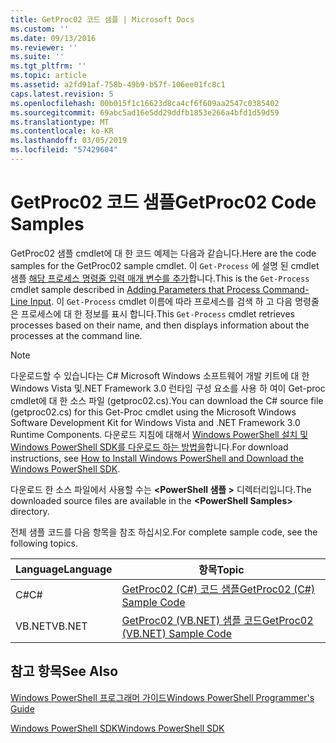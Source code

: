 ```yaml
---
title: GetProc02 코드 샘플 | Microsoft Docs
ms.custom: ''
ms.date: 09/13/2016
ms.reviewer: ''
ms.suite: ''
ms.tgt_pltfrm: ''
ms.topic: article
ms.assetid: a2fd91af-758b-49b9-b57f-106ee01fc8c1
caps.latest.revision: 5
ms.openlocfilehash: 00b015f1c16623d8ca4cf6f609aa2547c0385402
ms.sourcegitcommit: 69abc5ad16e5dd29ddfb1853e266a4bfd1d59d59
ms.translationtype: MT
ms.contentlocale: ko-KR
ms.lasthandoff: 03/05/2019
ms.locfileid: "57429604"
---
```

# <a name="getproc02-code-samples"></a><span data-ttu-id="a3c80-102">GetProc02 코드 샘플</span><span class="sxs-lookup"><span data-stu-id="a3c80-102">GetProc02 Code Samples</span></span>

<span data-ttu-id="a3c80-103">GetProc02 샘플 cmdlet에 대 한 코드 예제는 다음과 같습니다.</span><span class="sxs-lookup"><span data-stu-id="a3c80-103">Here are the code samples for the GetProc02 sample cmdlet.</span></span> <span data-ttu-id="a3c80-104">이 `Get-Process` 에 설명 된 cmdlet 샘플 [해당 프로세스 명령줄 입력 매개 변수를 추가](../cmdlet/adding-parameters-that-process-command-line-input.md)합니다.</span><span class="sxs-lookup"><span data-stu-id="a3c80-104">This is the `Get-Process` cmdlet sample described in [Adding Parameters that Process Command-Line Input](../cmdlet/adding-parameters-that-process-command-line-input.md).</span></span> <span data-ttu-id="a3c80-105">이 `Get-Process` cmdlet 이름에 따라 프로세스를 검색 하 고 다음 명령줄은 프로세스에 대 한 정보를 표시 합니다.</span><span class="sxs-lookup"><span data-stu-id="a3c80-105">This `Get-Process` cmdlet retrieves processes based on their name, and then displays information about the processes at the command line.</span></span>

> [!NOTE]
> <span data-ttu-id="a3c80-106">다운로드할 수 있습니다는 C# Microsoft Windows 소프트웨어 개발 키트에 대 한 Windows Vista 및.NET Framework 3.0 런타임 구성 요소를 사용 하 여이 Get-proc cmdlet에 대 한 소스 파일 (getproc02.cs).</span><span class="sxs-lookup"><span data-stu-id="a3c80-106">You can download the C# source file (getproc02.cs) for this Get-Proc cmdlet using the Microsoft Windows Software Development Kit for Windows Vista and .NET Framework 3.0 Runtime Components.</span></span> <span data-ttu-id="a3c80-107">다운로드 지침에 대해서 [Windows PowerShell 설치 및 Windows PowerShell SDK를 다운로드 하는 방법을](/powershell/developer/installing-the-windows-powershell-sdk)합니다.</span><span class="sxs-lookup"><span data-stu-id="a3c80-107">For download instructions, see [How to Install Windows PowerShell and Download the Windows PowerShell SDK](/powershell/developer/installing-the-windows-powershell-sdk).</span></span>
>
> <span data-ttu-id="a3c80-108">다운로드 한 소스 파일에서 사용할 수는  **\<PowerShell 샘플 >** 디렉터리입니다.</span><span class="sxs-lookup"><span data-stu-id="a3c80-108">The downloaded source files are available in the **\<PowerShell Samples>** directory.</span></span>

<span data-ttu-id="a3c80-109">전체 샘플 코드를 다음 항목을 참조 하십시오.</span><span class="sxs-lookup"><span data-stu-id="a3c80-109">For complete sample code, see the following topics.</span></span>

|<span data-ttu-id="a3c80-110">Language</span><span class="sxs-lookup"><span data-stu-id="a3c80-110">Language</span></span>|<span data-ttu-id="a3c80-111">항목</span><span class="sxs-lookup"><span data-stu-id="a3c80-111">Topic</span></span>|
|--------------|-----------|
|<span data-ttu-id="a3c80-112">C#</span><span class="sxs-lookup"><span data-stu-id="a3c80-112">C#</span></span>|[<span data-ttu-id="a3c80-113">GetProc02 (C#) 코드 샘플</span><span class="sxs-lookup"><span data-stu-id="a3c80-113">GetProc02 (C#) Sample Code</span></span>](./getproc02-csharp-sample-code.md)|
|<span data-ttu-id="a3c80-114">VB.NET</span><span class="sxs-lookup"><span data-stu-id="a3c80-114">VB.NET</span></span>|[<span data-ttu-id="a3c80-115">GetProc02 (VB.NET) 샘플 코드</span><span class="sxs-lookup"><span data-stu-id="a3c80-115">GetProc02 (VB.NET) Sample Code</span></span>](./getproc02-vb-net-sample-code.md)|

## <a name="see-also"></a><span data-ttu-id="a3c80-116">참고 항목</span><span class="sxs-lookup"><span data-stu-id="a3c80-116">See Also</span></span>

[<span data-ttu-id="a3c80-117">Windows PowerShell 프로그래머 가이드</span><span class="sxs-lookup"><span data-stu-id="a3c80-117">Windows PowerShell Programmer's Guide</span></span>](./windows-powershell-programmer-s-guide.md)

[<span data-ttu-id="a3c80-118">Windows PowerShell SDK</span><span class="sxs-lookup"><span data-stu-id="a3c80-118">Windows PowerShell SDK</span></span>](../windows-powershell-reference.md)